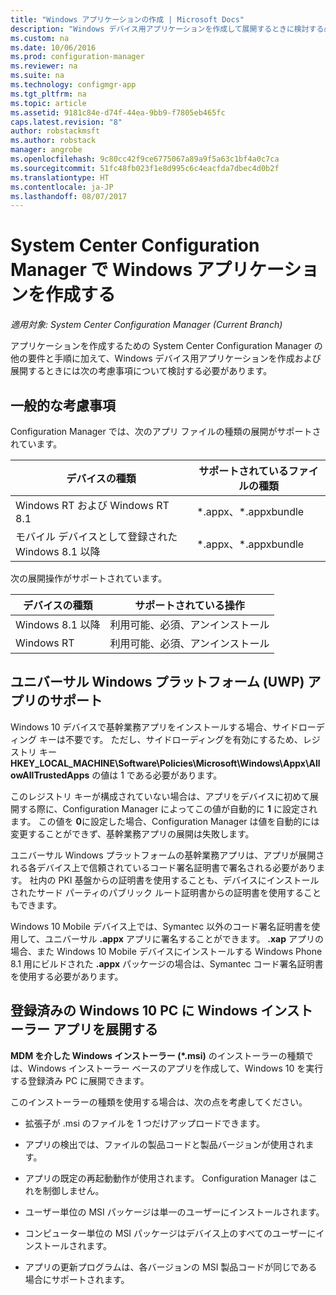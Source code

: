 ```yaml
---
title: "Windows アプリケーションの作成 | Microsoft Docs"
description: "Windows デバイス用アプリケーションを作成して展開するときに検討する必要がある考慮事項について説明します。"
ms.custom: na
ms.date: 10/06/2016
ms.prod: configuration-manager
ms.reviewer: na
ms.suite: na
ms.technology: configmgr-app
ms.tgt_pltfrm: na
ms.topic: article
ms.assetid: 9181c84e-d74f-44ea-9bb9-f7805eb465fc
caps.latest.revision: "8"
author: robstackmsft
ms.author: robstack
manager: angrobe
ms.openlocfilehash: 9c80cc42f9ce6775067a89a9f5a63c1bf4a0c7ca
ms.sourcegitcommit: 51fc48fb023f1e8d995c6c4eacfda7dbec4d0b2f
ms.translationtype: HT
ms.contentlocale: ja-JP
ms.lasthandoff: 08/07/2017
---
```

# <a name="create-windows-applications-with-system-center-configuration-manager"></a>System Center Configuration Manager で Windows アプリケーションを作成する

*適用対象: System Center Configuration Manager (Current Branch)*

アプリケーションを作成するための System Center Configuration Manager の他の要件と手順に加えて、Windows デバイス用アプリケーションを作成および展開するときには次の考慮事項について検討する必要があります。  

## <a name="general-considerations"></a>一般的な考慮事項  
 Configuration Manager では、次のアプリ ファイルの種類の展開がサポートされています。  

|デバイスの種類|サポートされているファイルの種類|  
|-----------------|---------------------|  
|Windows RT および Windows RT 8.1|*.appx、\*.appxbundle|  
|モバイル デバイスとして登録された Windows 8.1 以降|*.appx、\*.appxbundle|  

 次の展開操作がサポートされています。  

|デバイスの種類|サポートされている操作|  
|-----------------|-----------------------|  
|Windows 8.1 以降|利用可能、必須、アンインストール|  
|Windows RT|利用可能、必須、アンインストール|  

## <a name="support-for-universal-windows-platform-uwp-apps"></a>ユニバーサル Windows プラットフォーム (UWP) アプリのサポート  
 Windows 10 デバイスで基幹業務アプリをインストールする場合、サイドローディング キーは不要です。 ただし、サイドローディングを有効にするため、レジストリ キー **HKEY_LOCAL_MACHINE\Software\Policies\Microsoft\Windows\Appx\AllowAllTrustedApps** の値は 1 である必要があります。  

 このレジストリ キーが構成されていない場合は、アプリをデバイスに初めて展開する際に、Configuration Manager によってこの値が自動的に **1** に設定されます。 この値を **0**に設定した場合、Configuration Manager は値を自動的には変更することができず、基幹業務アプリの展開は失敗します。  

 ユニバーサル Windows プラットフォームの基幹業務アプリは、アプリが展開される各デバイス上で信頼されているコード署名証明書で署名される必要があります。 社内の PKI 基盤からの証明書を使用することも、デバイスにインストールされたサード パーティのパブリック ルート証明書からの証明書を使用することもできます。  

 Windows 10 Mobile デバイス上では、Symantec 以外のコード署名証明書を使用して、ユニバーサル **.appx** アプリに署名することができます。 **.xap** アプリの場合、また Windows 10 Mobile デバイスにインストールする Windows Phone 8.1 用にビルドされた **.appx** パッケージの場合は、Symantec コード署名証明書を使用する必要があります。  

## <a name="deploy-windows-installer-apps-to-enrolled-windows-10-pcs"></a>登録済みの Windows 10 PC に Windows インストーラー アプリを展開する  
 **MDM を介した Windows インストーラー (\*.msi)** のインストーラーの種類では、Windows インストーラー ベースのアプリを作成して、Windows 10 を実行する登録済み PC に展開できます。  

 このインストーラーの種類を使用する場合は、次の点を考慮してください。  

-   拡張子が .msi のファイルを 1 つだけアップロードできます。  

-   アプリの検出では、ファイルの製品コードと製品バージョンが使用されます。  

-   アプリの既定の再起動動作が使用されます。 Configuration Manager はこれを制御しません。  

-   ユーザー単位の MSI パッケージは単一のユーザーにインストールされます。  

-   コンピューター単位の MSI パッケージはデバイス上のすべてのユーザーにインストールされます。  

-   アプリの更新プログラムは、各バージョンの MSI 製品コードが同じである場合にサポートされます。  
